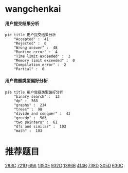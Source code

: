 # wangchenkai

<!-- tabs:start -->



#### **用户提交结果分析**

```mermaid
pie title 用户提交结果分析
    "Accepted" :  41
    "Rejected" :  0
    "Wrong answer" :  48
    "Runtime error" :  4
    "Time limit exceeded" :  3
    "Memory limit exceeded" :  0
    "Compilation error" :  2
    "Partial" :  0
```

#### **用户做题类型偏好分析**

```mermaid
pie title 用户做题类型偏好分析
    "binary search" :  13
    "dp" :  368
    "graphs" :  234
    "trees" :  98
    "divide and conquer" :  42
    "greedy" :  503
    "two pointers" :  61
    "dfs and similar" :  103
    "math" :  103
```



<!-- tabs:end -->
# 推荐题目
[283C](https://codeforces.com/contest/283/problem/C)
[721D](https://codeforces.com/contest/721/problem/D)
[69A](https://codeforces.com/contest/69/problem/A)
[1350E](https://codeforces.com/contest/1350/problem/E)
[932G](https://codeforces.com/contest/932/problem/G)
[1396B](https://codeforces.com/contest/1396/problem/B)
[414B](https://codeforces.com/contest/414/problem/B)
[738D](https://codeforces.com/contest/738/problem/D)
[305D](https://codeforces.com/contest/305/problem/D)
[630C](https://codeforces.com/contest/630/problem/C)
